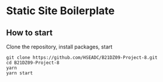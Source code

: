 # Static Site Boilerplate

## How to start

Clone the repository, install packages, start

```
git clone https://github.com/HSEADC/B21DZ09-Project-8.git
cd B21DZ09-Project-8
yarn
yarn start
```
